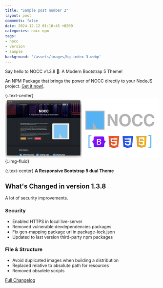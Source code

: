 ```yaml
---
title: "Sample post number 2"
layout: post
comments: false
date: 2024-12-12 01:10:45 +0200
categories: nocc npm
tags:
- nocc
- version
- sample
background: '/assets/images/bg-index-3.webp'
---
```


Say hello to NOCC v1.3.8 🎉: A Modern Bootstrap 5 Theme!

An NPM Package that brings the power of NOCC directly to your NodeJS project. [Get it now!](https://www.npmjs.com/package/nocc-bootstrap-theme).

{:.text-center}
![NOCC Thene](/assets/images/nocc-theme-showroom.png){:.img-fluid}

{:.text-center}
**A Responsive Bootstrap 5 dual Theme**

## What's Changed in version 1.3.8

A lot of security improvements.

### Security

- Enabled HTTPS in local live-server
- Removed vulnerable devdependencies packages
- Fix gen-mapping package url in package-lock.json  
- Updated to last version third-party npm packages

### File & Structure

- Avoid duplicated images when building a distribution
- Replaced relative to absolute path for resources
- Removed obsolete scripts

[Full Changelog](https://github.com/carlesloriente/nocc-bootstrap-theme/compare/v1.2.0...v1.3.8)

